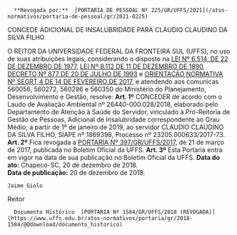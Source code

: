       **Revogada por:**  [PORTARIA DE PESSOAL Nº 225/GR/UFFS/2021](/atos-normativos/portaria-de-pessoal/gr/2021-0225) 

   CONCEDE ADICIONAL DE INSALUBRIDADE PARA CLAUDIO CLAUDINO DA SILVA FILHO  

 O REITOR DA UNIVERSIDADE FEDERAL DA FRONTEIRA SUL (UFFS), no uso de suas atribuições legais, considerando o disposto na [LEI Nº 6.514, DE 22 DE DEZEMBRO DE 1977](http://www.planalto.gov.br/ccivil_03/leis/l6514.htm), [LEI Nº 8.112 DE 11 DE DEZEMBRO DE 1990](http://www.planalto.gov.br/ccivil_03/Leis/L8112cons.htm), [DECRETO Nº 877 DE 20 DE JULHO DE 1993](http://www.planalto.gov.br/ccivil_03/decreto/Antigos/D877.htm) e [ORIENTAÇÃO NORMATIVA Nº SEGRT 4 DE 14 DE FEVEREIRO DE 2017](http://pesquisa.in.gov.br/imprensa/jsp/visualiza/index.jsp?data=23/02/2017&jornal=1&pagina=68&totalArquivos=84), e atendendo aos comunicas 560056, 560272, 560296 e 560350 do Ministério do Planejamento, Desenvolvimento e Gestão, resolve:   **Art. 1º**  CONCEDER de acordo com o Laudo de Avaliação Ambiental nº 26440-000.028/2018, elaborado pelo Departamento de Atenção à Saúde do Servidor, vinculado à Pró-Reitoria de Gestão de Pessoas, Adicional de Insalubridade correspondente ao Grau Médio, a partir de 1º de janeiro de 2019, ao servidor CLAUDIO CLAUDINO DA SILVA FILHO, SIAPE nº 1869398, Processo nº 23205.000633/2017-73.   **Art. 2º**  Fica revogada a [PORTARIA Nº 397/GR/UFFS/2017](https://www.uffs.edu.br/atos-normativos/portaria/gr/2017-0397), de 21 de março de 2017, publicada no Boletim Oficial da UFFS.   **Art. 3º**  Esta Portaria entra em vigor na data de sua publicação no Boletim Oficial da UFFS.      **Data do ato:** Chapecó-SC, 20 de dezembro de 2018.   
 **Data de publicação:**  20 de dezembro de 2018. 

    Jaime Giolo   
 Reitor 

      Documento Histórico  [PORTARIA Nº 1584/GR/UFFS/2018 (REVOGADA)](https://www.uffs.edu.br/atos-normativos/portaria/gr/2018-1584/@@download/documento_historico)     
      